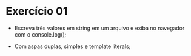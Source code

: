 # Exercício 01

* Escreva três valores em string em um arquivo e exiba no navegador com o console.log();

* Com aspas duplas, simples e template literals;